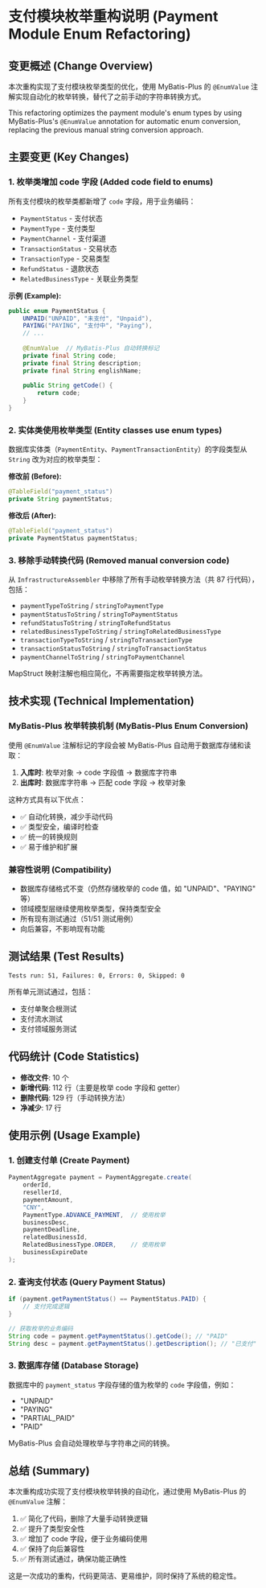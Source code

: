 # 支付模块枚举重构说明 (Payment Module Enum Refactoring)

## 变更概述 (Change Overview)

本次重构实现了支付模块枚举类型的优化，使用 MyBatis-Plus 的 `@EnumValue` 注解实现自动化的枚举转换，替代了之前手动的字符串转换方式。

This refactoring optimizes the payment module's enum types by using MyBatis-Plus's `@EnumValue` annotation for automatic enum conversion, replacing the previous manual string conversion approach.

## 主要变更 (Key Changes)

### 1. 枚举类增加 code 字段 (Added code field to enums)

所有支付模块的枚举类都新增了 `code` 字段，用于业务编码：

- `PaymentStatus` - 支付状态
- `PaymentType` - 支付类型
- `PaymentChannel` - 支付渠道
- `TransactionStatus` - 交易状态
- `TransactionType` - 交易类型
- `RefundStatus` - 退款状态
- `RelatedBusinessType` - 关联业务类型

**示例 (Example):**

```java
public enum PaymentStatus {
    UNPAID("UNPAID", "未支付", "Unpaid"),
    PAYING("PAYING", "支付中", "Paying"),
    // ...
    
    @EnumValue  // MyBatis-Plus 自动转换标记
    private final String code;
    private final String description;
    private final String englishName;
    
    public String getCode() {
        return code;
    }
}
```

### 2. 实体类使用枚举类型 (Entity classes use enum types)

数据库实体类（`PaymentEntity`、`PaymentTransactionEntity`）的字段类型从 `String` 改为对应的枚举类型：

**修改前 (Before):**
```java
@TableField("payment_status")
private String paymentStatus;
```

**修改后 (After):**
```java
@TableField("payment_status")
private PaymentStatus paymentStatus;
```

### 3. 移除手动转换代码 (Removed manual conversion code)

从 `InfrastructureAssembler` 中移除了所有手动枚举转换方法（共 87 行代码），包括：

- `paymentTypeToString` / `stringToPaymentType`
- `paymentStatusToString` / `stringToPaymentStatus`
- `refundStatusToString` / `stringToRefundStatus`
- `relatedBusinessTypeToString` / `stringToRelatedBusinessType`
- `transactionTypeToString` / `stringToTransactionType`
- `transactionStatusToString` / `stringToTransactionStatus`
- `paymentChannelToString` / `stringToPaymentChannel`

MapStruct 映射注解也相应简化，不再需要指定枚举转换方法。

## 技术实现 (Technical Implementation)

### MyBatis-Plus 枚举转换机制 (MyBatis-Plus Enum Conversion)

使用 `@EnumValue` 注解标记的字段会被 MyBatis-Plus 自动用于数据库存储和读取：

1. **入库时**: 枚举对象 → code 字段值 → 数据库字符串
2. **出库时**: 数据库字符串 → 匹配 code 字段 → 枚举对象

这种方式具有以下优点：

- ✅ 自动化转换，减少手动代码
- ✅ 类型安全，编译时检查
- ✅ 统一的转换规则
- ✅ 易于维护和扩展

### 兼容性说明 (Compatibility)

- 数据库存储格式不变（仍然存储枚举的 code 值，如 "UNPAID"、"PAYING" 等）
- 领域模型层继续使用枚举类型，保持类型安全
- 所有现有测试通过（51/51 测试用例）
- 向后兼容，不影响现有功能

## 测试结果 (Test Results)

```
Tests run: 51, Failures: 0, Errors: 0, Skipped: 0
```

所有单元测试通过，包括：
- 支付单聚合根测试
- 支付流水测试
- 支付领域服务测试

## 代码统计 (Code Statistics)

- **修改文件**: 10 个
- **新增代码**: 112 行（主要是枚举 code 字段和 getter）
- **删除代码**: 129 行（手动转换方法）
- **净减少**: 17 行

## 使用示例 (Usage Example)

### 1. 创建支付单 (Create Payment)

```java
PaymentAggregate payment = PaymentAggregate.create(
    orderId,
    resellerId,
    paymentAmount,
    "CNY",
    PaymentType.ADVANCE_PAYMENT,  // 使用枚举
    businessDesc,
    paymentDeadline,
    relatedBusinessId,
    RelatedBusinessType.ORDER,    // 使用枚举
    businessExpireDate
);
```

### 2. 查询支付状态 (Query Payment Status)

```java
if (payment.getPaymentStatus() == PaymentStatus.PAID) {
    // 支付完成逻辑
}

// 获取枚举的业务编码
String code = payment.getPaymentStatus().getCode(); // "PAID"
String desc = payment.getPaymentStatus().getDescription(); // "已支付"
```

### 3. 数据库存储 (Database Storage)

数据库中的 `payment_status` 字段存储的值为枚举的 `code` 字段值，例如：
- "UNPAID"
- "PAYING"
- "PARTIAL_PAID"
- "PAID"

MyBatis-Plus 会自动处理枚举与字符串之间的转换。

## 总结 (Summary)

本次重构成功实现了支付模块枚举转换的自动化，通过使用 MyBatis-Plus 的 `@EnumValue` 注解：

1. ✅ 简化了代码，删除了大量手动转换逻辑
2. ✅ 提升了类型安全性
3. ✅ 增加了 code 字段，便于业务编码使用
4. ✅ 保持了向后兼容性
5. ✅ 所有测试通过，确保功能正确性

这是一次成功的重构，代码更简洁、更易维护，同时保持了系统的稳定性。
